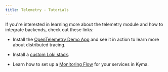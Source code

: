 ```yaml
---
title: Telemetry - Tutorials
---
```


If you're interested in learning more about the telemetry module and how to integrate backends, check out these links:

- Install the [OpenTelemetry Demo App](https://github.com/kyma-project/examples/tree/main/loki) and see it in action to learn more about distributed tracing.

- Install a [custom Loki stack](https://github.com/kyma-project/examples/tree/main/loki).

- Learn how to set up a [Monitoring Flow](./../../../03-tutorials/00-observability) for your services in Kyma. 
